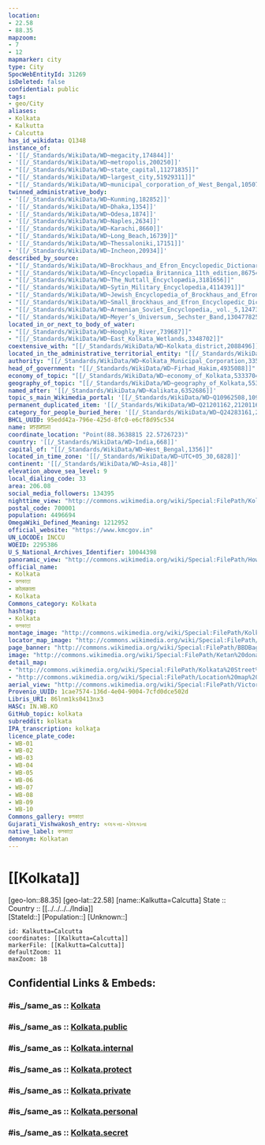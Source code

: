 ```yaml
---
location:
- 22.58
- 88.35
mapzoom:
- 7
- 12
mapmarker: city
type: City
SpocWebEntityId: 31269
isDeleted: false
confidential: public
tags:
- geo/City
aliases:
- Kolkata
- Kalkutta
- Calcutta
has_id_wikidata: Q1348
instance_of:
- '[[/_Standards/WikiData/WD~megacity,174844]]'
- '[[/_Standards/WikiData/WD~metropolis,200250]]'
- "[[/_Standards/WikiData/WD~state_capital,11271835]]"
- "[[/_Standards/WikiData/WD~largest_city,51929311]]"
- "[[/_Standards/WikiData/WD~municipal_corporation_of_West_Bengal,105074756]]"
twinned_administrative_body:
- '[[/_Standards/WikiData/WD~Kunming,182852]]'
- '[[/_Standards/WikiData/WD~Dhaka,1354]]'
- '[[/_Standards/WikiData/WD~Odesa,1874]]'
- '[[/_Standards/WikiData/WD~Naples,2634]]'
- '[[/_Standards/WikiData/WD~Karachi,8660]]'
- "[[/_Standards/WikiData/WD~Long_Beach,16739]]"
- '[[/_Standards/WikiData/WD~Thessaloniki,17151]]'
- '[[/_Standards/WikiData/WD~Incheon,20934]]'
described_by_source:
- "[[/_Standards/WikiData/WD~Brockhaus_and_Efron_Encyclopedic_Dictionary,602358]]"
- "[[/_Standards/WikiData/WD~Encyclopædia_Britannica_11th_edition,867541]]"
- "[[/_Standards/WikiData/WD~The_Nuttall_Encyclopædia,3181656]]"
- "[[/_Standards/WikiData/WD~Sytin_Military_Encyclopedia,4114391]]"
- "[[/_Standards/WikiData/WD~Jewish_Encyclopedia_of_Brockhaus_and_Efron,4173137]]"
- "[[/_Standards/WikiData/WD~Small_Brockhaus_and_Efron_Encyclopedic_Dictionary,19180675]]"
- "[[/_Standards/WikiData/WD~Armenian_Soviet_Encyclopedia,_vol._5,124737632]]"
- "[[/_Standards/WikiData/WD~Meyer’s_Universum,_Sechster_Band,130477825]]"
located_in_or_next_to_body_of_water:
- "[[/_Standards/WikiData/WD~Hooghly_River,739687]]"
- "[[/_Standards/WikiData/WD~East_Kolkata_Wetlands,3348702]]"
coextensive_with: "[[/_Standards/WikiData/WD~Kolkata_district,2088496]]"
located_in_the_administrative_territorial_entity: "[[/_Standards/WikiData/WD~Kolkata_district,2088496]]"
authority: "[[/_Standards/WikiData/WD~Kolkata_Municipal_Corporation,3350560]]"
head_of_government: "[[/_Standards/WikiData/WD~Firhad_Hakim,4935088]]"
economy_of_topic: "[[/_Standards/WikiData/WD~economy_of_Kolkata,5333704]]"
geography_of_topic: "[[/_Standards/WikiData/WD~geography_of_Kolkata,5535166]]"
named_after: '[[/_Standards/WikiData/WD~Kalikata,6352686]]'
topic_s_main_Wikimedia_portal: '[[/_Standards/WikiData/WD~Q10962508,10962508]]'
permanent_duplicated_item: '[[/_Standards/WikiData/WD~Q21201162,21201162]]'
category_for_people_buried_here: '[[/_Standards/WikiData/WD~Q24283161,24283161]]'
BHCL_UUID: 95edd42a-796e-425d-8fc0-e6cf8d95c534
name: ꠇꠟꠇꠣꠔꠣ
coordinate_location: "Point(88.3638815 22.5726723)"
country: '[[/_Standards/WikiData/WD~India,668]]'
capital_of: "[[/_Standards/WikiData/WD~West_Bengal,1356]]"
located_in_time_zone: '[[/_Standards/WikiData/WD~UTC+05_30,6828]]'
continent: '[[/_Standards/WikiData/WD~Asia,48]]'
elevation_above_sea_level: 9
local_dialing_code: 33
area: 206.08
social_media_followers: 134395
nighttime_view: "http://commons.wikimedia.org/wiki/Special:FilePath/Kolkata%20skyline%20at%20night.jpg"
postal_code: 700001
population: 4496694
OmegaWiki_Defined_Meaning: 1212952
official_website: "https://www.kmcgov.in"
UN_LOCODE: INCCU
WOEID: 2295386
U_S_National_Archives_Identifier: 10044398
panoramic_view: "http://commons.wikimedia.org/wiki/Special:FilePath/Howrah%20Pano%203.jpg"
official_name:
- Kolkata
- কলকাতা
- कोलकाता
- Kolkata
Commons_category: Kolkata
hashtag:
- Kolkata
- কলকাতা
montage_image: "http://commons.wikimedia.org/wiki/Special:FilePath/Kolkata%20Imgs.jpg"
locator_map_image: "http://commons.wikimedia.org/wiki/Special:FilePath/Kolkata%20in%20West%20Bengal%20%28India%29.svg"
page_banner: "http://commons.wikimedia.org/wiki/Special:FilePath/BBDBag%20Pano-2.jpg"
image: "http://commons.wikimedia.org/wiki/Special:FilePath/Ketan%20donate4.jpg"
detail_map:
- "http://commons.wikimedia.org/wiki/Special:FilePath/Kolkata%20Street%20Map.svg"
- "http://commons.wikimedia.org/wiki/Special:FilePath/Location%20map%20India%20Kolkata%20EN.svg"
aerial_view: "http://commons.wikimedia.org/wiki/Special:FilePath/Victoria%20Memorial%20%28Kolkata%29-%20Top%20side%20View.jpg"
Provenio_UUID: 1cae7574-136d-4e04-9004-7cfd0dce502d
Libris_URI: 86lnm1ks0413nx3
HASC: IN.WB.KO
GitHub_topic: kolkata
subreddit: kolkata
IPA_transcription: kolkat̪a
licence_plate_code:
- WB-01
- WB-02
- WB-03
- WB-04
- WB-05
- WB-06
- WB-07
- WB-08
- WB-09
- WB-10
Commons_gallery: কলকাতা
Gujarati_Vishwakosh_entry: કલકત્તા-કોલકાતા
native_label: কলকাতা
demonym: Kolkatan
---
```


# [[Kolkata]] 

[geo-lon::88.35] 
[geo-lat::22.58] 
[name::Kalkutta=Calcutta] 
State ::  
Country :: [[../../../../India]]  
[StateId::] 
[Population::] 
[Unknown::] 


```leaflet
id: Kalkutta=Calcutta
coordinates: [[Kalkutta=Calcutta]] 
markerFile: [[Kalkutta=Calcutta]] 
defaultZoom: 11 
maxZoom: 18
```


## Confidential Links & Embeds: 

### #is_/same_as :: [Kolkata](/_Standards/Earth/Continent/Asia/Indian_Subcontinent/India/States~India/West_Bengal/City/Kolkata.md) 

### #is_/same_as :: [Kolkata.public](/_public/Earth/Continent/Asia/Indian_Subcontinent/India/States~India/West_Bengal/City/Kolkata.public.md) 

### #is_/same_as :: [Kolkata.internal](/_internal/Earth/Continent/Asia/Indian_Subcontinent/India/States~India/West_Bengal/City/Kolkata.internal.md) 

### #is_/same_as :: [Kolkata.protect](/_protect/Earth/Continent/Asia/Indian_Subcontinent/India/States~India/West_Bengal/City/Kolkata.protect.md) 

### #is_/same_as :: [Kolkata.private](/_private/Earth/Continent/Asia/Indian_Subcontinent/India/States~India/West_Bengal/City/Kolkata.private.md) 

### #is_/same_as :: [Kolkata.personal](/_personal/Earth/Continent/Asia/Indian_Subcontinent/India/States~India/West_Bengal/City/Kolkata.personal.md) 

### #is_/same_as :: [Kolkata.secret](/_secret/Earth/Continent/Asia/Indian_Subcontinent/India/States~India/West_Bengal/City/Kolkata.secret.md)


